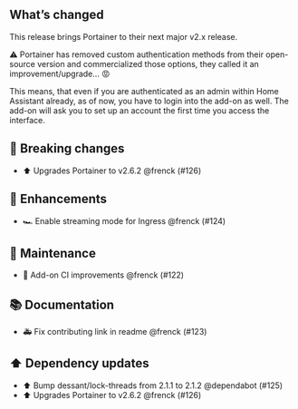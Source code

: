 ## What’s changed

This release brings Portainer to their next major v2.x release.

⚠️ Portainer has removed custom authentication methods from their open-source version and commercialized those options, they called it an improvement/upgrade... 😡

This means, that even if you are authenticated as an admin within Home Assistant already, as of now, you have to login into the add-on as well. The add-on will ask you to set up an account the first time you access the interface.

## 🚨 Breaking changes

- ⬆️ Upgrades Portainer to v2.6.2 @frenck (#126)

## 🚀 Enhancements

- 🏎 Enable streaming mode for Ingress @frenck (#124)

## 🧰 Maintenance

- 🚀 Add-on CI improvements @frenck (#122)

## 📚 Documentation

- 🚑 Fix contributing link in readme @frenck (#123)

## ⬆️ Dependency updates

- ⬆️ Bump dessant/lock-threads from 2.1.1 to 2.1.2 @dependabot (#125)
- ⬆️ Upgrades Portainer to v2.6.2 @frenck (#126)
